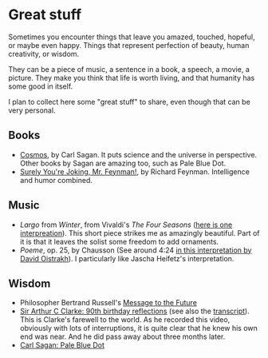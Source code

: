# Great stuff

Sometimes you encounter things that leave you amazed, touched, hopeful, or maybe even happy. Things that represent perfection of beauty, human creativity, or wisdom.

They can be a piece of music, a sentence in a book, a speech, a movie, a picture. They make you think that life is worth living, and that humanity has some good in itself.

I plan to collect here some "great stuff" to share, even though that can be very personal.

## Books

- [Cosmos](http://www.amazon.com/Cosmos-Carl-Sagan/dp/0345331354), by Carl Sagan. It puts science and the universe in perspective. Other books by Sagan are amazing too, such as Pale Blue Dot.
- [Surely You're Joking, Mr. Feynman!](http://www.amazon.com/Surely-Feynman-Adventures-Curious-Character/dp/0393316041), by Richard Feynman. Intelligence and humor combined.

## Music

- *Largo* from *Winter*, from Vivaldi's *The Four Seasons* ([here is one interpreation](http://www.youtube.com/watch?v=FyLyyP5uZpo)).
  This short piece strikes me as amazingly beautiful. Part of it is that it leaves the solist some freedom to add ornaments.
- *Poeme*, op. 25, by Chausson (See around 4:24 [in this interpretation by David Oistrakh](http://www.youtube.com/watch?v=1OE1TmSvpF4)).
  I particularly like Jascha Heifetz's interpretation.

## Wisdom

- Philosopher Bertrand Russell's [Message to the Future](http://www.youtube.com/watch?v=O8h-xEuLfm8)
- [Sir Arthur C Clarke: 90th birthday reflections](http://www.youtube.com/watch?v=3qLdeEjdbWE) (see also the [transcript](http://www.tveap.org/index.php?q=0712art_transcript_02.php)). This is Clarke's farewell to the world. As he recorded this video, obviously with lots of interruptions, it is quite clear that he knew his own end was near. And he did pass away about three months later.
- [Carl Sagan: Pale Blue Dot](https://www.youtube.com/watch?v=K05xxeCdhSo)